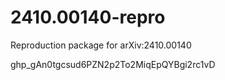 # 2410.00140-repro
Reproduction package for arXiv:2410.00140


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
